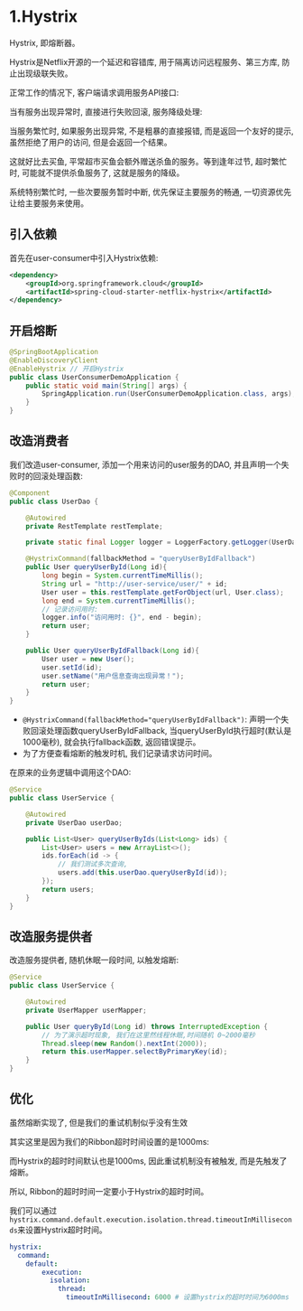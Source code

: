 # 1.Hystrix

Hystrix, 即熔断器。

Hystrix是Netflix开源的一个延迟和容错库, 用于隔离访问远程服务、第三方库, 防止出现级联失败。

正常工作的情况下, 客户端请求调用服务API接口: 

当有服务出现异常时, 直接进行失败回滚, 服务降级处理: 

当服务繁忙时, 如果服务出现异常, 不是粗暴的直接报错, 而是返回一个友好的提示, 虽然拒绝了用户的访问, 但是会返回一个结果。

这就好比去买鱼, 平常超市买鱼会额外赠送杀鱼的服务。等到逢年过节, 超时繁忙时, 可能就不提供杀鱼服务了, 这就是服务的降级。

系统特别繁忙时, 一些次要服务暂时中断, 优先保证主要服务的畅通, 一切资源优先让给主要服务来使用。

## 引入依赖

首先在user-consumer中引入Hystrix依赖: 
```xml
<dependency>
    <groupId>org.springframework.cloud</groupId>
    <artifactId>spring-cloud-starter-netflix-hystrix</artifactId>
</dependency>
```

## 开启熔断

```java
@SpringBootApplication
@EnableDiscoveryClient
@EnableHystrix // 开启Hystrix
public class UserConsumerDemoApplication {
    public static void main(String[] args) {
        SpringApplication.run(UserConsumerDemoApplication.class, args);
    }
}
```

## 改造消费者

我们改造user-consumer, 添加一个用来访问的user服务的DAO, 并且声明一个失败时的回滚处理函数: 
```java
@Component
public class UserDao {

    @Autowired
    private RestTemplate restTemplate;

    private static final Logger logger = LoggerFactory.getLogger(UserDao.class);

    @HystrixCommand(fallbackMethod = "queryUserByIdFallback")
    public User queryUserById(Long id){
        long begin = System.currentTimeMillis();
        String url = "http://user-service/user/" + id;
        User user = this.restTemplate.getForObject(url, User.class);
        long end = System.currentTimeMillis();
        // 记录访问用时: 
        logger.info("访问用时: {}", end - begin);
        return user;
    }

    public User queryUserByIdFallback(Long id){
        User user = new User();
        user.setId(id);
        user.setName("用户信息查询出现异常！");
        return user;
    }
}
```

- `@HystrixCommand(fallbackMethod="queryUserByIdFallback")`: 声明一个失败回滚处理函数queryUserByIdFallback, 当queryUserById执行超时(默认是1000毫秒), 就会执行fallback函数, 返回错误提示。
- 为了方便查看熔断的触发时机, 我们记录请求访问时间。

在原来的业务逻辑中调用这个DAO: 

```java
@Service
public class UserService {

    @Autowired
    private UserDao userDao;

    public List<User> queryUserByIds(List<Long> ids) {
        List<User> users = new ArrayList<>();
        ids.forEach(id -> {
            // 我们测试多次查询, 
            users.add(this.userDao.queryUserById(id));
        });
        return users;
    }
}
```

## 改造服务提供者

改造服务提供者, 随机休眠一段时间, 以触发熔断: 
```java
@Service
public class UserService {

    @Autowired
    private UserMapper userMapper;

    public User queryById(Long id) throws InterruptedException {
        // 为了演示超时现象, 我们在这里然线程休眠,时间随机 0~2000毫秒
        Thread.sleep(new Random().nextInt(2000));
        return this.userMapper.selectByPrimaryKey(id);
    }
}

```

## 优化

虽然熔断实现了, 但是我们的重试机制似乎没有生效

其实这里是因为我们的Ribbon超时时间设置的是1000ms:

而Hystrix的超时时间默认也是1000ms, 因此重试机制没有被触发, 而是先触发了熔断。

所以, Ribbon的超时时间一定要小于Hystrix的超时时间。

我们可以通过`hystrix.command.default.execution.isolation.thread.timeoutInMilliseconds`来设置Hystrix超时时间。

```yaml
hystrix:
  command:
  	default:
        execution:
          isolation:
            thread:
              timeoutInMillisecond: 6000 # 设置hystrix的超时时间为6000ms
```
